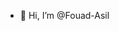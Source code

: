 - 👋 Hi, I’m @Fouad-Asil


<!---
Fouad-Asil/Fouad-Asil is a ✨ special ✨ repository because its `README.md` (this file) appears on your GitHub profile.
You can click the Preview link to take a look at your changes.
--->
